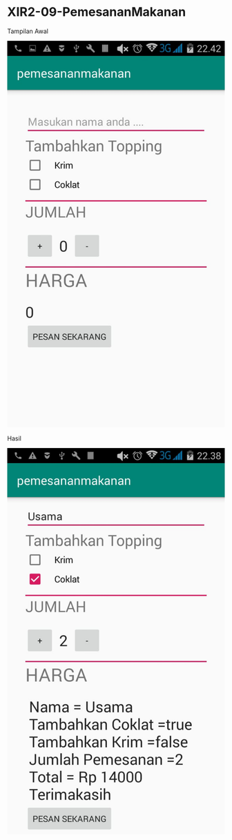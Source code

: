 # XIR2-09-PemesananMakanan

Tampilan Awal

![alt text](https://github.com/ArumPuspaPratiwi/XIR2-09-PemesananMakanan/blob/master/project1.jpeg)

Hasil

![alt text](https://github.com/ArumPuspaPratiwi/XIR2-09-PemesananMakanan/blob/master/project2.jpeg)

